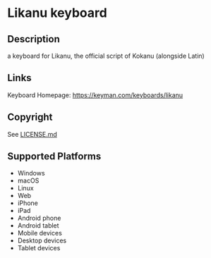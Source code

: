 Likanu keyboard
==============

Description
-----------
a keyboard for Likanu, the official script of Kokanu (alongside Latin)

Links
-----
Keyboard Homepage: https://keyman.com/keyboards/likanu

Copyright
---------
See [LICENSE.md](LICENSE.md)

Supported Platforms
-------------------
 * Windows
 * macOS
 * Linux
 * Web
 * iPhone
 * iPad
 * Android phone
 * Android tablet
 * Mobile devices
 * Desktop devices
 * Tablet devices

